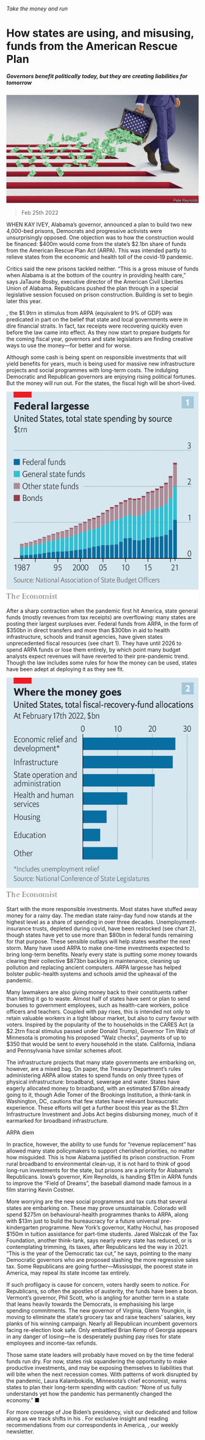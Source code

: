 ###### Take the money and run

# How states are using, and misusing, funds from the American Rescue Plan 

##### Governors benefit politically today, but they are creating liabilities for tomorrow 

![image](images/20220226_usd001.jpg) 

> Feb 25th 2022 

WHEN KAY IVEY, Alabama’s governor, announced a plan to build two new 4,000-bed prisons, Democrats and progressive activists were unsurprisingly opposed. One objection was to how the construction would be financed: $400m would come from the state’s $2.1bn share of funds from the American Rescue Plan Act (ARPA). This was intended partly to relieve states from the economic and health toll of the covid-19 pandemic.

Critics said the new prisons tackled neither. “This is a gross misuse of funds when Alabama is at the bottom of the country in providing health care,” says JaTaune Bosby, executive director of the American Civil Liberties Union of Alabama. Republicans pushed the plan through in a special legislative session focused on prison construction. Building is set to begin later this year.


, the $1.9trn in stimulus from ARPA (equivalent to 9% of GDP) was predicated in part on the belief that state and local governments were in dire financial straits. In fact, tax receipts were recovering quickly even before the law came into effect. As they now start to prepare budgets for the coming fiscal year, governors and state legislators are finding creative ways to use the money—for better and for worse.

Although some cash is being spent on responsible investments that will yield benefits for years, much is being used for massive new infrastructure projects and social programmes with long-term costs. The indulging Democratic and Republican governors are enjoying rising political fortunes. But the money will run out. For the states, the fiscal high will be short-lived.

![image](images/20220226_USC352.png) 


After a sharp contraction when the pandemic first hit America, state general funds (mostly revenues from tax receipts) are overflowing: many states are posting their largest surpluses ever. Federal funds from ARPA, in the form of $350bn in direct transfers and more than $300bn in aid to health infrastructure, schools and transit agencies, have given states unprecedented fiscal resources (see chart 1). They have until 2026 to spend ARPA funds or lose them entirely, by which point many budget analysts expect revenues will have reverted to their pre-pandemic trend. Though the law includes some rules for how the money can be used, states have been adept at deploying it as they see fit.

![image](images/20220226_USC353.png) 


Start with the more responsible investments. Most states have stuffed away money for a rainy day. The median state rainy-day fund now stands at the highest level as a share of spending in over three decades. Unemployment-insurance trusts, depleted during covid, have been restocked (see chart 2), though states have yet to use more than $80bn in federal funds remaining for that purpose. These sensible outlays will help states weather the next storm. Many have used ARPA to make one-time investments expected to bring long-term benefits. Nearly every state is putting some money towards clearing their collective $873bn backlog in maintenance, cleaning up pollution and replacing ancient computers. ARPA largesse has helped bolster public-health systems and schools amid the upheaval of the pandemic.

Many lawmakers are also giving money back to their constituents rather than letting it go to waste. Almost half of states have sent or plan to send bonuses to government employees, such as health-care workers, police officers and teachers. Coupled with pay rises, this is intended not only to retain valuable workers in a tight labour market, but also to curry favour with voters. Inspired by the popularity of the  to households in the CARES Act (a $2.2trn fiscal stimulus passed under Donald Trump), Governor Tim Walz of Minnesota is promoting his proposed “Walz checks”, payments of up to $350 that would be sent to every household in the state. California, Indiana and Pennsylvania have similar schemes afoot.

The infrastructure projects that many state governments are embarking on, however, are a mixed bag. On paper, the Treasury Department’s rules administering ARPA allow states to spend funds on only three types of physical infrastructure: broadband, sewerage and water. States have eagerly allocated money to broadband, with an estimated $7.6bn already going to it, though Adie Tomer of the Brookings Institution, a think-tank in Washington, DC, cautions that few states have relevant bureaucratic experience. These efforts will get a further boost this year as the $1.2trn Infrastructure Investment and Jobs Act begins disbursing money, much of it earmarked for broadband infrastructure.

ARPA diem

In practice, however, the ability to use funds for “revenue replacement” has allowed many state policymakers to support cherished priorities, no matter how misguided. This is how Alabama justified its prison construction. From rural broadband to environmental clean-up, it is not hard to think of good long-run investments for the state, but prisons are a priority for Alabama’s Republicans. Iowa’s governor, Kim Reynolds, is handing $11m in ARPA funds to improve the “Field of Dreams”, the baseball diamond made famous in a film starring Kevin Costner.

More worrying are the new social programmes and tax cuts that several states are embarking on. These may prove unsustainable. Colorado will spend $275m on behavioural-health programmes thanks to ARPA, along with $13m just to build the bureaucracy for a future universal pre-kindergarten programme. New York’s governor, Kathy Hochul, has proposed $150m in tuition assistance for part-time students. Jared Walczak of the Tax Foundation, another think-tank, says nearly every state has reduced, or is contemplating trimming, its taxes, after Republicans led the way in 2021. “This is the year of the Democratic tax cut,” he says, pointing to the many Democratic governors who are proposed slashing the more regressive sales tax. Some Republicans are going further—Mississippi, the poorest state in America, may repeal its state income tax entirely.

If such profligacy is cause for concern, voters hardly seem to notice. For Republicans, so often the apostles of austerity, the funds have been a boon. Vermont’s governor, Phil Scott, who is angling for another term in a state that leans heavily towards the Democrats, is emphasising his large spending commitments. The new governor of Virginia, Glenn Youngkin, is moving to eliminate the state’s grocery tax and raise teachers’ salaries, key planks of his winning campaign. Nearly all Republican incumbent governors facing re-election look safe. Only embattled Brian Kemp of Georgia appears in any danger of losing—he is desperately pushing pay rises for state employees and income-tax refunds.

Those same state leaders will probably have moved on by the time federal funds run dry. For now, states risk squandering the opportunity to make productive investments, and may be exposing themselves to liabilities that will bite when the next recession comes. With patterns of work disrupted by the pandemic, Laura Kalambokidis, Minnesota’s chief economist, warns states to plan their long-term spending with caution: “None of us fully understands yet how the pandemic has permanently changed the economy.” ■

For more coverage of Joe Biden’s presidency, visit our dedicated  and follow along as we track shifts in his . For exclusive insight and reading recommendations from our correspondents in America, , our weekly newsletter.


